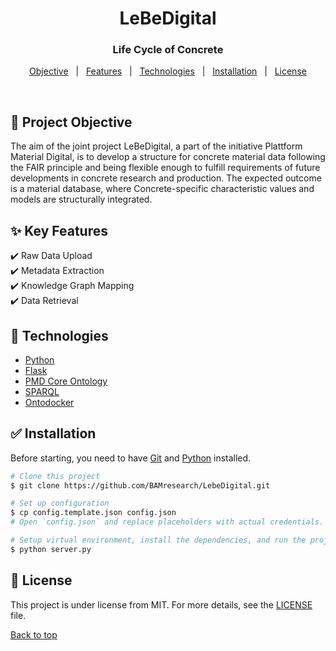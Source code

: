 <h1 align="center">LeBeDigital</h1>
<h3 align="center">Life Cycle of Concrete</h3>


<p align="center">
  <a href="#dart-project-objective">Objective</a> &#xa0; | &#xa0; 
  <a href="#sparkles-key-features">Features</a> &#xa0; | &#xa0;
  <a href="#rocket-technologies">Technologies</a> &#xa0; | &#xa0;
  <a href="#white_check_mark-installation">Installation</a> &#xa0; | &#xa0;
  <a href="#memo-license">License</a> 
</p>

<br>

## :dart: Project Objective ##

The aim of the joint project LeBeDigital, a part of the initiative Plattform Material Digital, is to develop a structure for concrete material data following the FAIR principle and being flexible enough to fulfill requirements of future developments in concrete research and production. The expected outcome is a material database, where Concrete-specific characteristic values and models are structurally integrated.

## :sparkles: Key Features ##

:heavy_check_mark: Raw Data Upload\
:heavy_check_mark: Metadata Extraction\
:heavy_check_mark: Knowledge Graph Mapping\
:heavy_check_mark: Data Retrieval

## :rocket: Technologies ##

- [Python](https://www.python.org)
- [Flask](https://flask.palletsprojects.com/)
- [PMD Core Ontology](https://github.com/materialdigital/core-ontology)
- [SPARQL](https://www.w3.org/TR/sparql11-query/)
- [Ontodocker](https://materialdigital.github.io/pmd-server/pages/services/onto-docker/)


## :white_check_mark: Installation ##

Before starting, you need to have [Git](https://git-scm.com) and [Python](https://www.python.org) installed.


```bash
# Clone this project
$ git clone https://github.com/BAMresearch/LebeDigital.git

# Set up configuration
$ cp config.template.json config.json 
# Open `config.json` and replace placeholders with actual credentials.

# Setup virtual environment, install the dependencies, and run the project
$ python server.py

```

## :memo: License ##

This project is under license from MIT. For more details, see the [LICENSE](LICENSE) file.


<a href="#top">Back to top</a>
